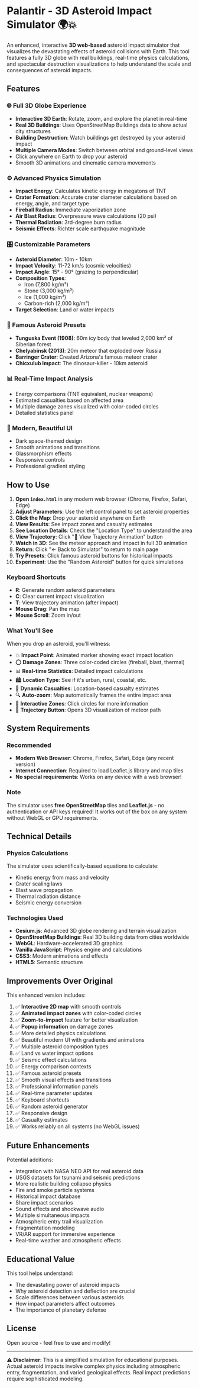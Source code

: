 # Palantir - 3D Asteroid Impact Simulator 🌍💥

An enhanced, interactive **3D web-based** asteroid impact simulator that visualizes the devastating effects of asteroid collisions with Earth. This tool features a fully 3D globe with real buildings, real-time physics calculations, and spectacular destruction visualizations to help understand the scale and consequences of asteroid impacts.

## Features

### 🌐 Full 3D Globe Experience
- **Interactive 3D Earth**: Rotate, zoom, and explore the planet in real-time
- **Real 3D Buildings**: Uses OpenStreetMap Buildings data to show actual city structures
- **Building Destruction**: Watch buildings get destroyed by your asteroid impact
- **Multiple Camera Modes**: Switch between orbital and ground-level views
- Click anywhere on Earth to drop your asteroid
- Smooth 3D animations and cinematic camera movements

### ⚙️ Advanced Physics Simulation
- **Impact Energy**: Calculates kinetic energy in megatons of TNT
- **Crater Formation**: Accurate crater diameter calculations based on energy, angle, and target type
- **Fireball Radius**: Immediate vaporization zone
- **Air Blast Radius**: Overpressure wave calculations (20 psi)
- **Thermal Radiation**: 3rd-degree burn radius
- **Seismic Effects**: Richter scale earthquake magnitude

### 🎛️ Customizable Parameters
- **Asteroid Diameter**: 10m - 10km
- **Impact Velocity**: 11-72 km/s (cosmic velocities)
- **Impact Angle**: 15° - 90° (grazing to perpendicular)
- **Composition Types**: 
  - Iron (7,800 kg/m³)
  - Stone (3,000 kg/m³)
  - Ice (1,000 kg/m³)
  - Carbon-rich (2,000 kg/m³)
- **Target Selection**: Land or water impacts

### 🌟 Famous Asteroid Presets
- **Tunguska Event (1908)**: 60m icy body that leveled 2,000 km² of Siberian forest
- **Chelyabinsk (2013)**: 20m meteor that exploded over Russia
- **Barringer Crater**: Created Arizona's famous meteor crater
- **Chicxulub Impact**: The dinosaur-killer - 10km asteroid

### 📊 Real-Time Impact Analysis
- Energy comparisons (TNT equivalent, nuclear weapons)
- Estimated casualties based on affected area
- Multiple damage zones visualized with color-coded circles
- Detailed statistics panel

### 🎨 Modern, Beautiful UI
- Dark space-themed design
- Smooth animations and transitions
- Glassmorphism effects
- Responsive controls
- Professional gradient styling

## How to Use

1. **Open `index.html`** in any modern web browser (Chrome, Firefox, Safari, Edge)
2. **Adjust Parameters**: Use the left control panel to set asteroid properties
3. **Click the Map**: Drop your asteroid anywhere on Earth
4. **View Results**: See impact zones and casualty estimates
5. **See Location Details**: Check the "Location Type" to understand the area
6. **View Trajectory**: Click "🚀 View Trajectory Animation" button
7. **Watch in 3D**: See the meteor approach and impact in full 3D animation
8. **Return**: Click "← Back to Simulator" to return to main page
9. **Try Presets**: Click famous asteroid buttons for historical impacts
10. **Experiment**: Use the "Random Asteroid" button for quick simulations

### Keyboard Shortcuts
- **R**: Generate random asteroid parameters
- **C**: Clear current impact visualization
- **T**: View trajectory animation (after impact)
- **Mouse Drag**: Pan the map
- **Mouse Scroll**: Zoom in/out

### What You'll See
When you drop an asteroid, you'll witness:
- 💥 **Impact Point**: Animated marker showing exact impact location
- ⭕ **Damage Zones**: Three color-coded circles (fireball, blast, thermal)
- 📊 **Real-time Statistics**: Detailed impact calculations
- 🏙️ **Location Type**: See if it's urban, rural, coastal, etc.
- 👥 **Dynamic Casualties**: Location-based casualty estimates
- 🔍 **Auto-zoom**: Map automatically frames the entire impact area
- 🎯 **Interactive Zones**: Click circles for more information
- 🚀 **Trajectory Button**: Opens 3D visualization of meteor path

## System Requirements

### Recommended
- **Modern Web Browser**: Chrome, Firefox, Safari, Edge (any recent version)
- **Internet Connection**: Required to load Leaflet.js library and map tiles
- **No special requirements**: Works on any device with a web browser!

### Note
The simulator uses **free OpenStreetMap** tiles and **Leaflet.js** - no authentication or API keys required! It works out of the box on any system without WebGL or GPU requirements.

## Technical Details

### Physics Calculations
The simulator uses scientifically-based equations to calculate:
- Kinetic energy from mass and velocity
- Crater scaling laws
- Blast wave propagation
- Thermal radiation distance
- Seismic energy conversion

### Technologies Used
- **Cesium.js**: Advanced 3D globe rendering and terrain visualization
- **OpenStreetMap Buildings**: Real 3D building data from cities worldwide
- **WebGL**: Hardware-accelerated 3D graphics
- **Vanilla JavaScript**: Physics engine and calculations
- **CSS3**: Modern animations and effects
- **HTML5**: Semantic structure

## Improvements Over Original

This enhanced version includes:
1. ✅ **Interactive 2D map** with smooth controls
2. ✅ **Animated impact zones** with color-coded circles
3. ✅ **Zoom-to-impact** feature for better visualization
4. ✅ **Popup information** on damage zones
5. ✅ More detailed physics calculations
6. ✅ Beautiful modern UI with gradients and animations
7. ✅ Multiple asteroid composition types
8. ✅ Land vs water impact options
9. ✅ Seismic effect calculations
10. ✅ Energy comparison contexts
11. ✅ Famous asteroid presets
12. ✅ Smooth visual effects and transitions
13. ✅ Professional information panels
14. ✅ Real-time parameter updates
15. ✅ Keyboard shortcuts
16. ✅ Random asteroid generator
17. ✅ Responsive design
18. ✅ Casualty estimates
19. ✅ Works reliably on all systems (no WebGL issues)

## Future Enhancements

Potential additions:
- Integration with NASA NEO API for real asteroid data
- USGS datasets for tsunami and seismic predictions
- More realistic building collapse physics
- Fire and smoke particle systems
- Historical impact database
- Share impact scenarios
- Sound effects and shockwave audio
- Multiple simultaneous impacts
- Atmospheric entry trail visualization
- Fragmentation modeling
- VR/AR support for immersive experience
- Real-time weather and atmospheric effects

## Educational Value

This tool helps understand:
- The devastating power of asteroid impacts
- Why asteroid detection and deflection are crucial
- Scale differences between various asteroids
- How impact parameters affect outcomes
- The importance of planetary defense

## License

Open source - feel free to use and modify!

---

**⚠️ Disclaimer**: This is a simplified simulation for educational purposes. Actual asteroid impacts involve complex physics including atmospheric entry, fragmentation, and varied geological effects. Real impact predictions require sophisticated modeling.
